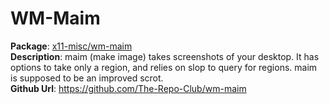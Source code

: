 # WM-Maim

**Package**:      [x11-misc/wm-maim](x11-misc/wm-maim) \
**Description**:  maim (make image) takes screenshots of your desktop. It has options to take only a region, and relies on slop to query for regions. maim is supposed to be an improved scrot.  \
**Github Url**:   https://github.com/The-Repo-Club/wm-maim
